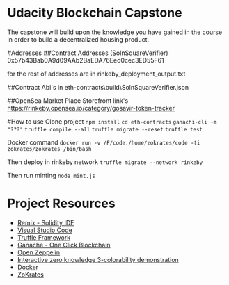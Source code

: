 # Udacity Blockchain Capstone

The capstone will build upon the knowledge you have gained in the course in order to build a decentralized housing product. 

#Addresses
##Contract Addresses (SolnSquareVerifier)
0x57b43Bab0A9d09AAb2BaEDA76Eed0cec3ED55F61

for the rest of addresses are in rinkeby_deployment_output.txt

##Contract Abi's
in eth-contracts\build\SolnSquareVerifier.json

##OpenSea Market Place Storefront link's
https://rinkeby.opensea.io/category/gosayir-token-tracker

#How to use
Clone project
`npm install`
`cd eth-contracts`
`ganachi-cli -m "???"`
`truffle compile --all`
`truffle migrate --reset`
`truffle test`

Docker command
`docker run -v /F/code:/home/zokrates/code -ti zokrates/zokrates /bin/bash`

Then deploy in rinkeby network
`truffle migrate --network rinkeby`

Then run minting
`node mint.js`

# Project Resources

* [Remix - Solidity IDE](https://remix.ethereum.org/)
* [Visual Studio Code](https://code.visualstudio.com/)
* [Truffle Framework](https://truffleframework.com/)
* [Ganache - One Click Blockchain](https://truffleframework.com/ganache)
* [Open Zeppelin ](https://openzeppelin.org/)
* [Interactive zero knowledge 3-colorability demonstration](http://web.mit.edu/~ezyang/Public/graph/svg.html)
* [Docker](https://docs.docker.com/install/)
* [ZoKrates](https://github.com/Zokrates/ZoKrates)
